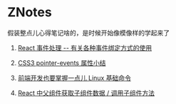 # ZNotes
假装整点儿心得笔记啥的，是时候开始像模像样的学起来了

1. [React 事件处理 -- 有关各种事件绑定方式的使用](https://github.com/zhaofeihao/ZNotes/issues/1#issue-452859126)

2. [CSS3 pointer-events 属性小结](https://github.com/zhaofeihao/ZNotes/issues/2#issue-453967256)

3. [前端开发也要掌握一点儿 Linux 基础命令](https://github.com/zhaofeihao/ZNotes/issues/3#issue-454991232)

4. [React 中父组件获取子组件数据 / 调用子组件方法](https://github.com/zhaofeihao/ZNotes/issues/4)
